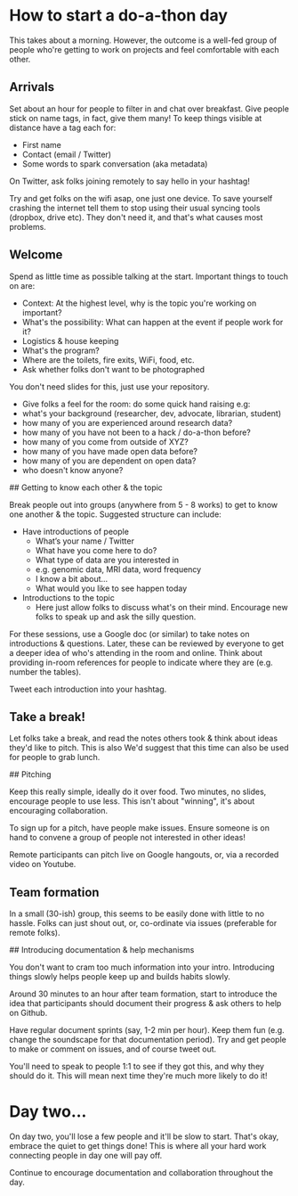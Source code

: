 # How to start a do-a-thon day

This takes about a morning. However, the outcome is a well-fed group of people who're getting to work on projects and feel comfortable with each other.  

## Arrivals

Set about an hour for people to filter in and chat over breakfast. Give people stick on name tags, in fact, give them many! To keep things visible at distance have a tag each for:

* First name
* Contact (email / Twitter)
* Some words to spark conversation (aka metadata)

On Twitter, ask folks joining remotely to say hello in your hashtag!

Try and get folks on the wifi asap, one just one device. To save yourself crashing the internet tell them to stop using their usual syncing tools (dropbox, drive etc). They don't need it, and that's what causes most problems.

## Welcome

Spend as little time as possible talking at the start. Important things to touch on are:

* Context: At the highest level, why is the topic you're working on important?
* What's the possibility: What can happen at the event if people work for it?
* Logistics & house keeping
 * What's the program?
 * Where are the toilets, fire exits, WiFi, food, etc.
 * Ask whether folks don't want to be photographed

 You don't need slides for this, just use your repository.   

 * Give folks a feel for the room: do some quick hand raising e.g:
  * what's your background (researcher, dev, advocate, librarian, student)
  * how many of you are experienced around research data?
  * how many of you have not been to a hack / do-a-thon before?
  * how many of you come from outside of XYZ?
  * how many of you have made open data before?
  * how many of you are dependent on open data?
  * who doesn't know anyone?

## Getting to know each other & the topic

Break people out into groups (anywhere from 5 - 8 works) to get to know one another & the topic. Suggested structure can include:

* Have introductions of people
  * What’s your name / Twitter
  * What have you come here to do?
  * What type of data are you interested in
   * e.g. genomic data, MRI data, word frequency
  * I know a bit about...
  * What would you like to see happen today
* Introductions to the topic
  * Here just allow folks to discuss what's on their mind. Encourage new folks to speak up and ask the silly question.

For these sessions, use a Google doc (or similar) to take notes on introductions & questions. Later, these can be reviewed by everyone to get a deeper idea of who's attending in the room and online. Think about providing in-room references for people to indicate where they are (e.g. number the tables).

Tweet each introduction into your hashtag.

## Take a break!

Let folks take a break, and read the notes others took & think about ideas they'd like to pitch. This is also
We'd suggest that this time can also be used for people to grab lunch.

## Pitching

Keep this really simple, ideally do it over food. Two minutes, no slides, encourage people to use less. This isn't about "winning", it's about encouraging collaboration.

To sign up for a pitch, have people make issues. Ensure someone is on hand to convene a group of people not interested in other ideas!

Remote participants can pitch live on Google hangouts, or, via a recorded video on Youtube.

## Team formation

In a small (30-ish) group, this seems to be easily done with little to no hassle. Folks can just shout out, or, co-ordinate via issues (preferable for remote folks).

## Introducing documentation & help mechanisms

You don't want to cram too much information into your intro. Introducing things slowly helps people keep up and builds habits slowly.

Around 30 minutes to an hour after team formation, start to introduce the idea that participants should document their progress & ask others to help on Github.

Have regular document sprints (say, 1-2 min per hour). Keep them fun (e.g. change the soundscape for that documentation period). Try and get people to make or comment on issues, and of course tweet out.

You'll need to speak to people 1:1 to see if they got this, and why they should do it. This will mean next time they're much more likely to do it!

# Day two...

On day two, you'll lose a few people and it'll be slow to start. That's okay, embrace the quiet to get things done! This is where all your hard work connecting people in day one will pay off.

Continue to encourage documentation and collaboration throughout the day.
